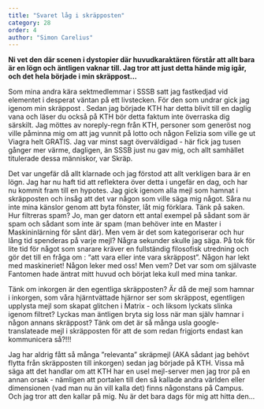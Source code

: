 ```yaml
---
title: "Svaret låg i skräpposten"
category: 28
order: 4
author: "Simon Carelius"
---
```


**Ni vet den där scenen i dystopier där huvudkaraktären förstår att allt bara är en lögn och äntligen vaknar till. Jag tror att just detta hände mig igår, och det hela började i min skräppost…**

Som mina andra kära sektmedlemmar i SSSB satt jag fastkedjad vid elementet i desperat väntan på ett livstecken. För den som undrar gick jag igenom min skräppost . Sedan jag började KTH har detta blivit till en daglig vana och läser du också på KTH bör detta faktum inte överraska dig särskilt. Jag möttes av noreply-regn från KTH, personer som generöst nog ville påminna mig om att jag vunnit på lotto och någon Felizia som ville ge ut Viagra helt GRATIS. Jag var minst sagt överväldigad -  här fick jag tusen gånger mer värme, dagligen, än SSSB just nu gav mig, och allt samhället titulerade dessa människor, var Skräp. 

Det var ungefär då allt klarnade och jag förstod att allt verkligen bara är en lögn. Jag har nu haft tid att reflektera över detta i ungefär en dag, och har nu kommit fram till en hypotes. Jag gick igenom alla mejl som hamnat i skräpposten och insåg att det var någon som ville säga mig något. Såra nu inte mina känslor genom att byta fönster, låt mig förklara. Tänk på saken. Hur filtreras spam? Jo, man ger datorn ett antal exempel på sådant som är spam och sådant som inte är spam (man behöver inte en Master i Maskininlärning för sånt där). Men vem är det som kategoriserar och hur lång tid spenderas på varje mejl? Några sekunder skulle jag säga. På tok för lite tid för något som snarare kräver en fullständig filosofisk utredning och gör det till en fråga om : “att vara eller inte vara skräppost”. Någon har lekt med maskineriet! Någon leker med oss! Men vem? Det var som om självaste Fantomen hade äntrat mitt huvud och börjat leka kull med mina tankar.

Tänk om inkorgen är den egentliga skräpposten? Är då de mejl som hamnar i inkorgen, som våra hjärntvättade hjärnor ser som skräppost, egentligen upplysta mejl som skapat glitchen i Matrix - och liksom lyckats slinka igenom filtret? Lyckas man äntligen bryta sig loss när man själv hamnar i någon annans skräppost? Tänk om det är så många usla google-translateade mejl i skräpposten för att de som redan frigjorts endast kan kommunicera så?!!!

Jag har aldrig fått så många ”relevanta” skräpmejl (AKA sådant jag behövt flytta från skräpposten till inkorgen) sedan jag började på KTH. Vissa må säga att det handlar om att KTH har en usel mejl-server men jag tror på en annan orsak - nämligen att portalen till den så kallade andra världen eller dimensionen (vad man nu än vill kalla det) finns någonstans på Campus. Och jag tror att den kallar på mig. Nu är det bara dags för mig att hitta den...

